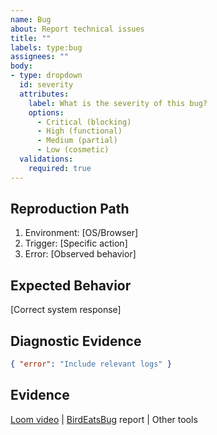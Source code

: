 ```yaml
---
name: Bug
about: Report technical issues
title: ""
labels: type:bug
assignees: ""
body:
- type: dropdown
  id: severity
  attributes:
    label: What is the severity of this bug?
    options:
      - Critical (blocking)
      - High (functional)
      - Medium (partial)
      - Low (cosmetic)
  validations:
    required: true
---
```


## Reproduction Path
1. Environment: [OS/Browser]
2. Trigger: [Specific action]
3. Error: [Observed behavior]

## Expected Behavior
[Correct system response]

## Diagnostic Evidence
```json
{ "error": "Include relevant logs" }
```

## Evidence
[Loom video](https://www.loom.com/) | [BirdEatsBug](https://birdeatsbug.com/) report | Other tools
